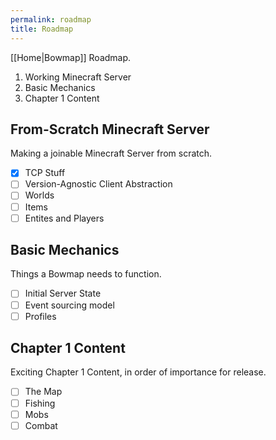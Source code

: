 ```yaml
---
permalink: roadmap
title: Roadmap
---
```


[[Home|Bowmap]] Roadmap.

1. Working Minecraft Server
2. Basic Mechanics
3. Chapter 1 Content

## From-Scratch Minecraft Server

Making a joinable Minecraft Server from scratch.

- [x] TCP Stuff
- [ ] Version-Agnostic Client Abstraction
- [ ] Worlds
- [ ] Items
- [ ] Entites and Players

## Basic Mechanics

Things a Bowmap needs to function.

- [ ] Initial Server State
- [ ] Event sourcing model
- [ ] Profiles

## Chapter 1 Content

Exciting Chapter 1 Content, in order of importance for release.

- [ ] The Map
- [ ] Fishing
- [ ] Mobs
- [ ] Combat
